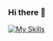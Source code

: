 ### Hi there 👋

[![My Skills](https://skillicons.dev/icons?i=html,python,wordpress,discord,vscode)](https://skillicons.dev)
